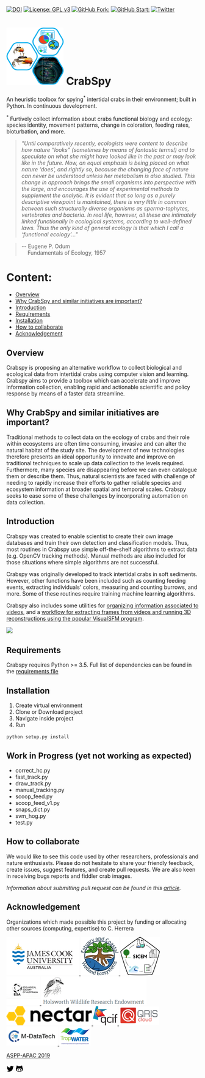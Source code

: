 [![DOI](https://zenodo.org/badge/DOI/10.5281/zenodo.3820270.svg)](https://doi.org/10.5281/zenodo.3820270)
[![License: GPL v3](https://img.shields.io/badge/License-GPLv3-blue.svg)](https://www.gnu.org/licenses/gpl-3.0)
[![GitHub Fork: ](https://img.shields.io/github/forks/CexyNature/Crabspy?label=Fork&style=social)](https://github.com/CexyNature/Crabspy)
[![GitHub Start: ](https://img.shields.io/github/forks/CexyNature/Crabspy?label=Starts&style=social)](https://github.com/CexyNature/Crabspy)
[![Twitter](https://img.shields.io/twitter/follow/CexyNature?style=social)](https://twitter.com/cexynature?lang=en)

<img src="images/logos/pseudo_logo.jpg" width="150" height="150"> CrabSpy
==========

An heuristic toolbox for spying<sup>*</sup> intertidal crabs in their environment; built in Python. In continuous development.

<sup>*</sup> Furtively collect information about crabs functional biology and ecology: species identity, movement patterns, change in coloration, feeding rates, bioturbation, and more. 


> *"Until comparatively recently, ecologists were content to describe how nature “looks” (sometimes by means of fantastic
 terms!) and to speculate on what she might have looked like in the past or may look like in the future. 
 Now, an equal emphasis is being placed on what nature ‘does’, and rightly so, because the changing face 
 of nature can never be understood unless her metabolism is also studied. This change in approach brings 
 the small organisms into perspective with the large, and encourages the use of experimental methods to 
 supplement the analytic. It is evident that so long as a purely descriptive viewpoint is maintained, 
 there is very little in common between such structurally diverse organisms as sperma-tophytes, 
 vertebrates and bacteria. In real life, however, all these are intimately linked functionally in 
 ecological systems, according to well-defined laws. Thus the only kind of general ecology is that which
 I call a ‘functional ecology’..."*

> -- Eugene P. Odum <br>
> &nbsp;&nbsp;&nbsp; Fundamentals of Ecology, 1957

# Content:

- [Overview](#Overview)
- [Why CrabSpy and similar initiatives are important?](#Why-CrabSpy-and-similar-initiatives-are-important?)
- [Introduction](#Introduction)
- [Requirements](#Requirements)
- [Installation](#Installation)
- [How to collaborate](#How-to-collaborate)
- [Acknowledgement](#Acknowledgement)

## Overview

Crabspy is proposing an alternative workflow to collect biological and ecological data from intertidal crabs using computer vision and learning. Crabspy aims to provide a toolbox which can accelerate and improve information collection, enabling rapid and actionable scientific and policy response by means of a faster data streamline.


## Why CrabSpy and similar initiatives are important?

Traditional methods to collect data on the ecology of crabs and their role within ecosystems are often time consuming, invasive and can alter the natural habitat of the study site. The development of new technologies therefore presents an ideal opportunity to innovate and improve on traditional techniques to scale up data collection to the levels required. Furthermore, many species are disappearing before we can even catalogue them or describe them. Thus, natural scientists are faced with challenge of needing to rapidly increase their efforts to gather reliable species and ecosystem information at broader spatial and temporal scales. Crabspy seeks to ease some of these challenges by incorporating automation on data collection.

## Introduction

Crabspy was created to enable scientist to create their own image databases and train their own detection and classification models. Thus, most routines in Crabspy use simple off-the-shelf algorithms to extract data (e.g. OpenCV tracking methods). Manual methods are also included for those situations where simple algorithms are not successful.

Crabspy was originally developed to track intertidal crabs in soft sediments. However, other functions have been included such as counting feeding events, extracting individuals' colors, measuring and counting burrows, and more. Some of these routines require training machine learning algorithms.

Crabspy also includes some utilities for [organizing information associated to videos](/crabspy/toolkit/README.md), and a [workflow for extracting frames from videos and running 3D reconstructions using the popular VisualSFM program](/crabspy/toolkit/3Dmodels/README.md).

![](/images/examples/example_vid_output.gif)

## Requirements

Crabspy requires Python >= 3.5. Full list of dependencies can be found in the [requirements file](requirements.txt)

## Installation

1. Create virtual environment
2. Clone or Download project
3. Navigate inside project
4. Run

```
python setup.py install
```

## Work in Progress (yet not working as expected)

- correct_hc.py
- fast_track.py
- draw_track.py
- manual_tracking.py
- scoop_feed.py
- scoop_feed_v1.py
- snaps_dict.py
- svm_hog.py
- test.py



## How to collaborate

We would like to see this code used by other researchers, professionals and nature enthusiasts. Please do not hesitate to share your friendly feedback, create issues, suggest features, and create pull requests. We are also keen in receiving bugs reports and fiddler crab images.

*Information about submitting pull request can be found in this [article](https://code.tutsplus.com/tutorials/how-to-collaborate-on-github--net-34267).*


## Acknowledgement

Organizations which made possible this project by funding or allocating other sources (computing, expertise) to C. Herrera

<a href="https://www.jcu.edu.au/">
    <img alt="James Cook University" src="images/logos/JCU.jpg" height="100">
</a>

<a href="https://research.jcu.edu.au/portfolio/marcus.sheaves/">
    <img alt="Estuary and Coastal Wetland Ecosystems" src="images/logos/ECWE.jpeg" height="100">
</a>

<a href="https://www.jcu.edu.au/sicem">
    <img alt="Science Integrated Coastal Ecosystem Management" src="images/logos/SICEM.png" height="100">
</a>
<br>
<a href="https://www.ecolsoc.org.au/awards-and-prizes/holsworth-wildlife-research-endowment">
    <img alt="Holsworth Wildlife Research Endowment" src="images/logos/ESA_logo.png" height="75">
</a>

<a href="https://www.ecolsoc.org.au/awards-and-prizes/holsworth-wildlife-research-endowment">
    <img alt="Holsworth Wildlife Research Endowment" src="images/logos/Holsworth.png" height="75">
</a>
<br>
<a href="https://nectar.org.au/">
    <img alt="The National eResearch Collaboration Tools and Resources project" src="images/logos/nectardirectorate-logo.png" height="50">
</a>

<a href="https://www.qcif.edu.au/">
    <img alt="The Queensland Cyber Infrastructure Foundation" src="images/logos/qcif.png" height="50">
</a>

<a href="https://www.qriscloud.org.au/">
    <img alt="QRIScloud" src="images/logos/qris-logo.png" height="50">
</a>
<br>
<a href="https://www.mdatatechjcu.com/">
    <img alt="JCU's Marine Data Technology Hub" src="images/logos/Mdatatech.PNG" height="50">
</a>

<a href="https://www.tropwater.com/"> 
    <img alt="JCU's TropWATER" src="images/logos/TropWATER.jpg" height="50">
</a>
<br>

[ASPP-APAC 2019](https://scipy-school.org/)
<br>

<!-- Created by Cesar Herrera -->
[![alt text][1.2]][1]
[![alt text][2.2]][2]
<!-- icons without padding -->
[1.2]: images/logos/twittericon2.png (icon without padding)
[2.2]: images/logos/githubicon2.png (github icon without padding)
<!-- links to accounts -->
[1]: http://www.twitter.com/CexyNature
[2]: http://www.github.com/CexyNature
<!-- End -->